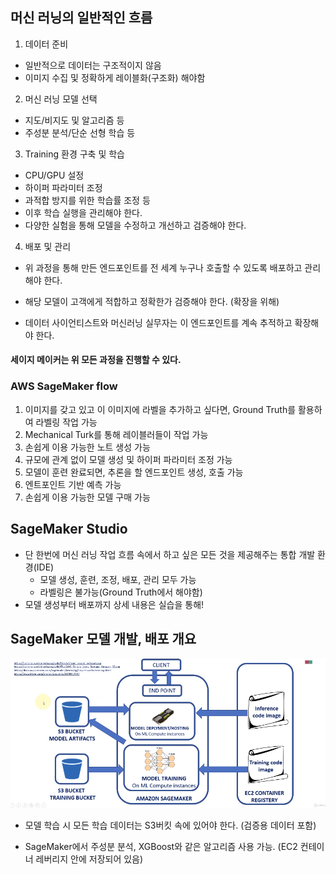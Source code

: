 ## 머신 러닝의 일반적인 흐름

1. 데이터 준비
- 일반적으로 데이터는 구조적이지 않음
- 이미지 수집 및 정확하게 레이블화(구조화) 해야함

2. 머신 러닝 모델 선택
- 지도/비지도 및 알고리즘 등
- 주성분 분석/단순 선형 학습 등

3. Training 환경 구축 및 학습
- CPU/GPU 설정
- 하이퍼 파라미터 조정
- 과적합 방지를 위한 학습률 조정 등
- 이후 학습 실행을 관리해야 한다.
- 다양한 실험을 통해 모델을 수정하고 개선하고 검증해야 한다.

4. 배포 및 관리

- 위 과정을 통해 만든 엔드포인트를 전 세계 누구나 호출할 수 있도록 배포하고 관리해야 한다.
- 해당 모델이 고객에게 적합하고 정확한가 검증해야 한다. (확장을 위해)

- 데이터 사이언티스트와 머신러닝 실무자는 이 엔드포인트를 계속 추적하고 확장해야 한다.

#### 세이지 메이커는 위 모든 과정을 진행할 수 있다.

### AWS SageMaker flow

1. 이미지를 갖고 있고 이 이미지에 라벨을 추가하고 싶다면, Ground Truth를 활용하여 라벨링 작업 가능
2. Mechanical Turk를 통해 레이블러들이 작업 가능
3. 손쉽게 이용 가능한 노트 생성 가능
4. 규모에 관계 없이 모델 생성 및 하이퍼 파라미터 조정 가능
5. 모델이 훈련 완료되면, 추론을 할 엔드포인트 생성, 호출 가능
6. 엔트포인트 기반 예측 가능
7. 손쉽게 이용 가능한 모델 구매 가능


## SageMaker Studio
- 단 한번에 머신 러닝 작업 흐름 속에서 하고 싶은 모든 것을 제공해주는 통합 개발 환경(IDE)
    - 모델 생성, 훈련, 조정, 배포, 관리 모두 가능
    - 라벨링은 불가능(Ground Truth에서 해야함)
- 모델 생성부터 배포까지 상세 내용은 실습을 통해!


## SageMaker 모델 개발, 배포 개요
![Alt text](image.png)
- 모델 학습 시 모든 학습 데이터는 S3버킷 속에 있어야 한다. (검증용 데이터 포함)

- SageMaker에서 주성분 분석, XGBoost와 같은 알고리즘 사용 가능. (EC2 컨테이너 레버리지 안에 저장되어 있음)


